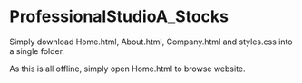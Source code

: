 # ProfessionalStudioA_Stocks

Simply download Home.html, About.html, Company.html and styles.css into a single folder.

As this is all offline, simply open Home.html to browse website.

